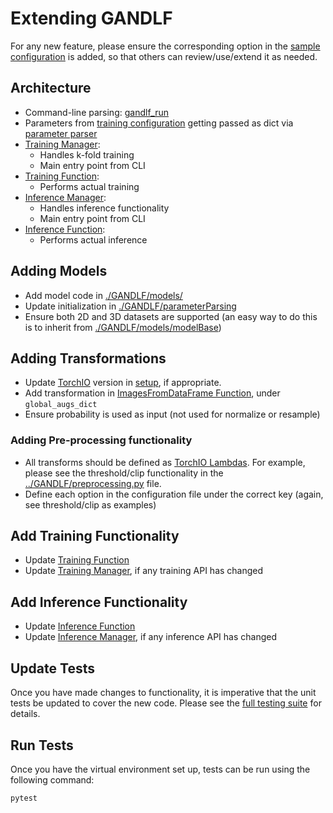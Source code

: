 # Extending GANDLF

For any new feature, please ensure the corresponding option in the [sample configuration](../samples/sample_training.yaml) is added, so that others can review/use/extend it as needed.

## Architecture

- Command-line parsing: [gandlf_run](../gandlf_run)
- Parameters from [training configuration](../samples/sample_training.yaml) getting passed as dict via [parameter parser](../GANDLF/parseConfig.py)
- [Training Manager](../GANDLF/training_manager.py): 
  - Handles k-fold training 
  - Main entry point from CLI
- [Training Function](../GANDLF/training_loop.py): 
  - Performs actual training
- [Inference Manager](../GANDLF/inference_manager.py): 
  - Handles inference functionality 
  - Main entry point from CLI
- [Inference Function](../GANDLF/inference_loop.py): 
  - Performs actual inference

## Adding Models

- Add model code in [./GANDLF/models/](../GANDLF/models/)
- Update initialization in [./GANDLF/parameterParsing](../GANDLF/parameterParsing.py)
- Ensure both 2D and 3D datasets are supported (an easy way to do this is to inherit from [./GANDLF/models/modelBase](../GANDLF/models/modelBase.py))

## Adding Transformations

- Update [TorchIO](https://github.com/fepegar/torchio) version in [setup](../setup.py), if appropriate.
- Add transformation in [ImagesFromDataFrame Function](../GANDLF/data/ImagesFromDataFrame.py), under `global_augs_dict`
- Ensure probability is used as input (not used for normalize or resample)

### Adding Pre-processing functionality

- All transforms should be defined as [TorchIO Lambdas](https://torchio.readthedocs.io/transforms/others.html#lambda). For example, please see the threshold/clip functionality in the [../GANDLF/preprocessing.py](../GANDLF/preprocessing.py) file.
- Define each option in the configuration file under the correct key (again, see threshold/clip as examples)

## Add Training Functionality

- Update [Training Function](../GANDLF/training_loop.py)
- Update [Training Manager](../GANDLF/training_manager.py), if any training API has changed

## Add Inference Functionality

- Update [Inference Function](../GANDLF/inference_loop.py)
- Update [Inference Manager](../GANDLF/inference_manager.py), if any inference API has changed

## Update Tests

Once you have made changes to functionality, it is imperative that the unit tests be updated to cover the new code. Please see the [full testing suite](../testing/test_full.py) for details.

## Run Tests

Once you have the virtual environment set up, tests can be run using the following command:
```powershell
pytest
```